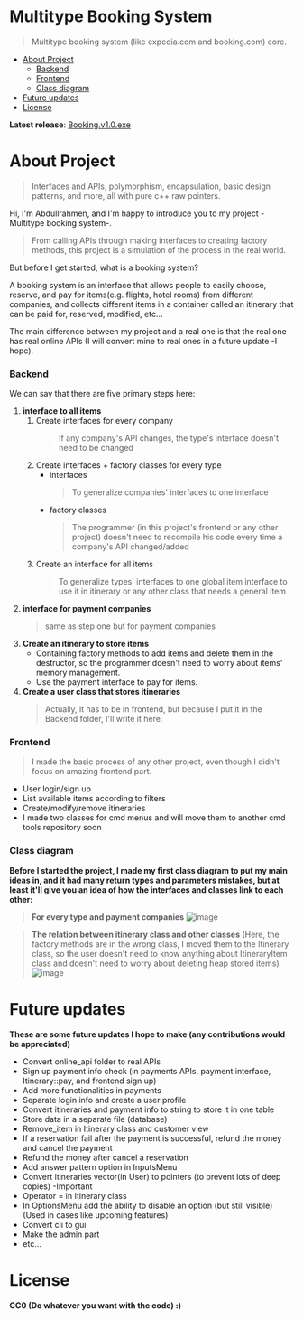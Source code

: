 # Multitype Booking System
> Multitype booking system (like expedia.com and booking.com) core.

-   [About Project](https://github.com/Abdullrahmen/Booking/new/main?readme=1#about-project)
    -   [Backend](https://github.com/Abdullrahmen/Booking/new/main?readme=1#backend)
    -   [Frontend](https://github.com/Abdullrahmen/Booking/new/main?readme=1#frontend)
    -   [Class diagram](https://github.com/Abdullrahmen/Booking/new/main?readme=1#class-diagram)
-   [Future updates](https://github.com/Abdullrahmen/Booking/new/main?readme=1#future-updates)
-   [License](https://github.com/Abdullrahmen/Booking/new/main?readme=1#license)

**Latest release**: 
[Booking.v1.0.exe](https://github.com/Abdullrahmen/Booking/releases/download/v1.0/Booking.v1.0.exe)

# About Project
>Interfaces and APIs, polymorphism, encapsulation, basic design patterns, and more, all with pure c++ raw pointers.



Hi, I'm Abdullrahmen, and I'm happy to introduce you to my project -Multitype booking system-.
> From calling APIs through making interfaces to creating factory methods, this project is a simulation of the process in the real world.

But before I get started, what is a booking system?

A booking system is an interface that allows people to easily choose, reserve, and pay for items(e.g. flights, hotel rooms) from different companies,
and collects different items in a container called an itinerary that can be paid for, reserved, modified, etc...

The main difference between my project and a real one is that the real one has real online APIs (I will convert mine to real ones in a future update -I hope).
### Backend
We can say that there are five primary steps here:
1. **interface to all items**
    1. Create interfaces for every company
        > If any company's API changes, the type's interface doesn't need to be changed
    2. Create interfaces + factory classes for every type
        * interfaces
            > To generalize companies' interfaces to one interface
        * factory classes
            > The programmer (in this project's frontend or any other project) doesn't need to recompile his code every time a company's API changed/added
    3. Create an interface for all items
        > To generalize types' interfaces to one global item interface to use it in itinerary or any other class that needs a general item
2. **interface for payment companies**
    > same as step one but for payment companies
3. **Create an itinerary to store items**
    * Containing factory methods to add items and delete them in the destructor, so the programmer doesn't need to worry about items' memory management.
    * Use the payment interface to pay for items.
4. **Create a user class that stores itineraries**
    > Actually, it has to be in frontend, but because I put it in the Backend folder, I'll write it here.

### Frontend
> I made the basic process of any other project, even though I didn't focus on amazing frontend part.
* User login/sign up
* List available items according to filters
* Create/modify/remove itineraries
* I made two classes for cmd menus and will move them to another cmd tools repository soon
### Class diagram

**Before I started the project, I made my first class diagram to put my main ideas in, and it had many return types and parameters mistakes, but at least it'll give you an idea of how the interfaces and classes link to each other:**

> **For every type and payment companies**
![image](https://user-images.githubusercontent.com/87922232/202315263-1acb84f5-7f9c-4087-a326-a339516cfdf1.png)

> **The relation between itinerary class and other classes** (Here, the factory methods are in the wrong class, I moved them to the Itinerary class, so the user doesn't need to know anything about ItineraryItem class and doesn't need to worry about deleting heap stored items)
![image](https://user-images.githubusercontent.com/87922232/202315093-73ab1a63-5a78-4784-8303-18cb39ae21f4.png)

# Future updates
**These are some future updates I hope to make (any contributions would be appreciated)**

-   Convert online_api folder to real APIs
-   Sign up payment info check (in payments APIs, payment interface, Itinerary::pay, and frontend sign up)
-   Add more functionalities in payments
-   Separate login info and create a user profile
-   Convert itineraries and payment info to string to store it in one table
-   Store data in a separate file (database)
-   Remove_item in Itinerary class and customer view
-   If a reservation fail after the payment is successful, refund the money and cancel the payment
-   Refund the money after cancel a reservation
-   Add answer pattern option in InputsMenu
-   Convert itineraries vector(in User) to pointers (to prevent lots of deep copies) -Important
-   Operator = in Itinerary class
-   In OptionsMenu add the ability to disable an option (but still visible) (Used in cases like upcoming features)
-   Convert cli to gui
-   Make the admin part
-   etc...



# License
**CC0 (Do whatever you want with the code) :)**
